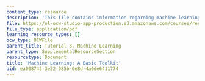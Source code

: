 ```yaml
---
content_type: resource
description: 'This file contains information regarding machine learning: A basic toolkit.'
file: https://ol-ocw-studio-app-production.s3.amazonaws.com/courses/res-9-003-brains-minds-and-machines-summer-course-summer-2015/ea0087433e52985b0e8d4a0de6411774_MITRES_9_003SUM15_tut3.pdf
file_type: application/pdf
learning_resource_types: []
ocw_type: OCWFile
parent_title: Tutorial 3. Machine Learning
parent_type: SupplementalResourceSection
resourcetype: Document
title: 'Machine Learning: A Basic Toolkit'
uid: ea008743-3e52-985b-0e8d-4a0de6411774
---
```

